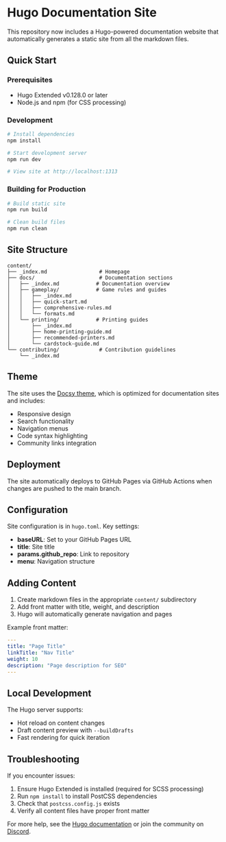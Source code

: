 # Hugo Documentation Site

This repository now includes a Hugo-powered documentation website that automatically generates a static site from all the markdown files.

## Quick Start

### Prerequisites
- Hugo Extended v0.128.0 or later
- Node.js and npm (for CSS processing)

### Development

```bash
# Install dependencies
npm install

# Start development server
npm run dev

# View site at http://localhost:1313
```

### Building for Production

```bash
# Build static site
npm run build

# Clean build files
npm run clean
```

## Site Structure

```
content/
├── _index.md                 # Homepage
├── docs/                     # Documentation sections
│   ├── _index.md            # Documentation overview
│   ├── gameplay/            # Game rules and guides
│   │   ├── _index.md
│   │   ├── quick-start.md
│   │   ├── comprehensive-rules.md
│   │   └── formats.md
│   └── printing/            # Printing guides
│       ├── _index.md
│       ├── home-printing-guide.md
│       ├── recommended-printers.md
│       └── cardstock-guide.md
└── contributing/             # Contribution guidelines
    └── _index.md
```

## Theme

The site uses the [Docsy theme](https://www.docsy.dev/), which is optimized for documentation sites and includes:

- Responsive design
- Search functionality
- Navigation menus
- Code syntax highlighting
- Community links integration

## Deployment

The site automatically deploys to GitHub Pages via GitHub Actions when changes are pushed to the main branch.

## Configuration

Site configuration is in `hugo.toml`. Key settings:

- **baseURL**: Set to your GitHub Pages URL
- **title**: Site title
- **params.github_repo**: Link to repository
- **menu**: Navigation structure

## Adding Content

1. Create markdown files in the appropriate `content/` subdirectory
2. Add front matter with title, weight, and description
3. Hugo will automatically generate navigation and pages

Example front matter:
```yaml
---
title: "Page Title"
linkTitle: "Nav Title"
weight: 10
description: "Page description for SEO"
---
```

## Local Development

The Hugo server supports:
- Hot reload on content changes
- Draft content preview with `--buildDrafts`
- Fast rendering for quick iteration

## Troubleshooting

If you encounter issues:

1. Ensure Hugo Extended is installed (required for SCSS processing)
2. Run `npm install` to install PostCSS dependencies
3. Check that `postcss.config.js` exists
4. Verify all content files have proper front matter

For more help, see the [Hugo documentation](https://gohugo.io/documentation/) or join the community on [Discord](https://discord.gg/KQTY8DfY).